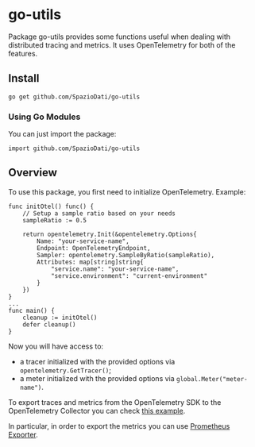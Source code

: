 # go-utils
Package go-utils provides some functions useful when dealing with distributed tracing and metrics. It uses OpenTelemetry for both of the features.

## Install
```go get github.com/SpazioDati/go-utils```

### Using Go Modules
You can just import the package:

```import github.com/SpazioDati/go-utils```

## Overview
To use this package, you first need to initialize OpenTelemetry. Example:
```
func initOtel() func() {
    // Setup a sample ratio based on your needs
    sampleRatio := 0.5
    
    return opentelemetry.Init(&opentelemetry.Options{
        Name: "your-service-name",
        Endpoint: OpenTelemetryEndpoint,
        Sampler: opentelemetry.SampleByRatio(sampleRatio),
        Attributes: map[string]string{
            "service.name": "your-service-name",
            "service.environment": "current-environment"
        }
    })
}
...
func main() {
    cleanup := initOtel()
    defer cleanup()
}
```

Now you will have access to:
- a tracer initialized with the provided options via `opentelemetry.GetTracer()`;
- a meter initialized with the provided options via `global.Meter("meter-name")`.

To export traces and metrics from the OpenTelemetry SDK to the OpenTelemetry Collector you can check [this example](https://github.com/open-telemetry/opentelemetry-go/tree/main/example/otel-collector).

In particular, in order to export the metrics you can use [Prometheus Exporter](https://github.com/open-telemetry/opentelemetry-collector/tree/main/exporter/prometheusexporter).


